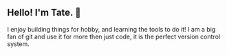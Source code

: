 ## Hello! I'm Tate. 👋

I enjoy building things for hobby, and learning the tools to do it! 
I am a big fan of git and use it for more then just code, it is the perfect version control system.
<!--
**tatewn/tatewn** is a ✨ _special_ ✨ repository because its `README.md` (this file) appears on your GitHub profile.

Here are some ideas to get you started:

- 🔭 I’m currently working on ...
- 🌱 I’m currently learning ...
- 👯 I’m looking to collaborate on ...
- 🤔 I’m looking for help with ...
- 💬 Ask me about ...
- 📫 How to reach me: ...
- 😄 Pronouns: ...
- ⚡ Fun fact: ...
-->
